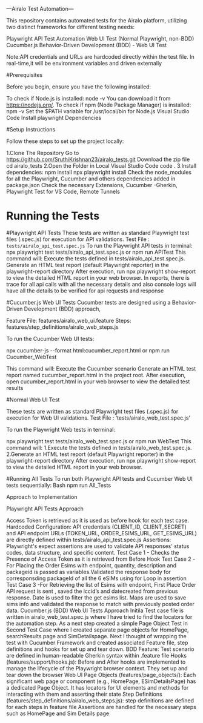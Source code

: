 —Airalo Test Automation—

This repository contains automated tests for the Airalo platform, utilizing two distinct frameworks for different testing needs:

Playwright
API Test Automation
Web UI Test (Normal Playwright, non-BDD)
Cucumber.js
Behavior-Driven Development (BDD) - Web UI Test

Note:API credentials and URLs are hardcoded directly within the test file. In real-time,it will be environment variables  and driven externally

#Prerequisites

Before you begin, ensure you have the following installed:

To check if Node.js is installed: node -v
You can download it from https://nodejs.org/.
To check if npm (Node Package Manager) is installed: npm -v
Set the $PATH variable for /usr/local/bin for Node.js
Visual Studio Code
Install playwright Dependencies

#Setup Instructions

Follow these steps to set up the project locally:

1.Clone The Repository
Go to https://github.com/SruthiKrishnan23/airalo_tests.git
Download the zip file
cd airalo_tests
2.Open the Folder in Local Visual Studio Code
code .
3.Install dependencies:
npm install
npx playwright install
Check the node_modules for all the Playwright, Cucumber and others dependencies added in package.json
Check the necessary Extensions, Cucumber -Gherkin, Playwright Test for VS Code, Remote Tunnels

# Running the Tests

#Playwright API Tests
These tests are written as standard Playwright test files (.spec.js) for execution for API validations.
Test File : `tests/airalo_api_test.spec.js`
To run the Playwright API tests in terminal:
npx playwright test tests/airalo_api_test.spec.js or
npm run APITest
This command will:
Execute the tests defined in tests/airalo_api_test.spec.js.
Generate an HTML test report (default Playwright reporter) in the playwright-report directory
After execution, run npx playwright show-report to view the detailed HTML report in your web browser.
In reports, there is trace for all api calls with all the necessary details and also console logs will have all the details to be verified for api requests and response

#Cucumber.js Web UI Tests
Cucumber tests are designed using a Behavior-Driven Development (BDD) approach, 

Feature File: features/airalo_web_ui.feature
Steps: features/step_definitions/airalo_web_steps.js

To run the Cucumber Web UI tests:

npx cucumber-js --format html:cucumber_report.html or
npm run Cucumber_WebTest

This command will:
Execute the Cucumber scenario
Generate an HTML test report named cucumber_report.html in the project root.
After execution, open cucumber_report.html in your web browser to view the detailed test results 

#Normal Web UI Test

These tests are written as standard Playwright test files (.spec.js) for execution for Web UI validations.
Test File : ‘tests/airalo_web_test.spec.js’

To run the Playwright Web tests in terminal:

npx playwright test tests/airalo_web_test.spec.js  or
npm run WebTest
This command will:
1.Execute the tests defined in tests/airalo_web_test.spec.js.
2.Generate an HTML test report (default Playwright reporter) in the playwright-report directory
After execution, run npx playwright show-report to view the detailed HTML report in your web browser.

#Running All Tests
To run both Playwright API tests and Cucumber Web UI tests sequentially:
Bash
npm run All_Tests

Approach to Implementation

Playwright API Tests Approach

Access Token is retrieved as it is used as before hook for each test case.
Hardcoded Configuration: API credentials (CLIENT_ID, CLIENT_SECRET) and API endpoint URLs (TOKEN_URL, ORDER_ESIMS_URL, GET_ESIMS_URL) are directly defined within tests/airalo_api_test.spec.js
Assertions: Playwright's expect assertions are used to validate API responses' status codes, data structure, and specific content.
Test Case 1 - Checks the Presence of Access Token as it is retrieved from Before Hook
Test Case 2 -For Placing the Order Esims with endpoint, quantity, description and packageid is passed as variables.Validated the  response body for corresponsding packageId of  all the 6 eSIMs using for Loop in assertion
Test Case 3 -For Retrieving the list of Esims with endpoint, First Place Order API request is sent , saved the iccid’s and datecreated from previous response. Date is used to filter the get esims list. Maps are used to save sims info and validated the response to match with previously posted order data.
Cucumber.js (BDD) Web UI Tests Approach
Initila Test case file is written in airalo_web_test.spec.js where I have tried to find the locators for the automation step. As a next step created a simple Page Object Test  in Second Test Case where I created separate page objects for HomePage, searchResults page and SimDetailspage.
Next I thought of wrapping the test with Cucumber Framework and created associated Feature file, step definitions and hooks for set up and tear down.
BDD Feature: Test scenario are defined in human-readable Gherkin syntax within .feature file
Hooks (features/support/hooks.js): Before and After hooks are implemented to manage the lifecycle of the Playwright browser context. They set up and tear down the browser Web UI Page 
Objects (features/page_objects/): Each significant web page or component (e.g., HomePage, ESimDetailsPage) has a dedicated Page Object. It has locators for UI elements and methods for interacting with them and asserting their state
Step Definitions (features/step_definitions/airalo_web_steps.js): step definitions are defined for each steps in feature file
Assertions are handled for the necessary steps such as HomePage and Sim Details page
